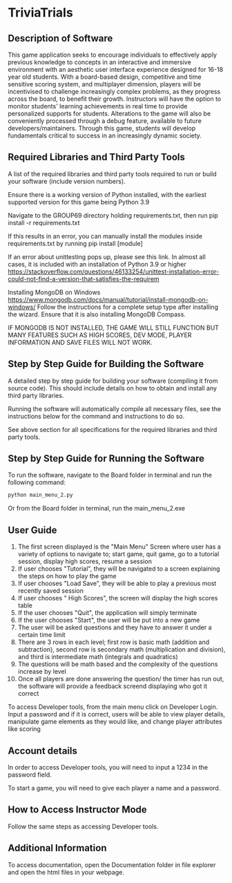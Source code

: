 # TriviaTrials 

## Description of Software 
This game application seeks to encourage individuals to effectively apply previous knowledge to concepts in an interactive and immersive environment with an aesthetic user interface experience designed for 16-18 year old students. With a board-based design, competitive and time sensitive scoring system, and multiplayer dimension, players will be incentivised to challenge increasingly complex problems, as they progress across the board, to benefit their growth. Instructors will have the option to monitor students' learning achievements in real time to provide personalized supports for students. Alterations to the game will also be conveniently processed through a debug feature, available to future developers/maintainers. Through this game, students will develop fundamentals critical to success in an increasingly dynamic society.


## Required Libraries and Third Party Tools 
A list of the required libraries and third party tools required to run or build your software (include version numbers).

Ensure there is a working version of Python installed, with the earliest supported version for this game being Python 3.9

Navigate to the GROUP69 directory holding requirements.txt, then run pip install -r requirements.txt

If this results in an error, you can manually install the modules inside requirements.txt by running pip install [module]

If an error about unittesting pops up, please see this link. In almost all cases, it is included with an installation of Python 3.9 or higher
https://stackoverflow.com/questions/46133254/unittest-installation-error-could-not-find-a-version-that-satisfies-the-requirem


Installing MongoDB on Windows
https://www.mongodb.com/docs/manual/tutorial/install-mongodb-on-windows/
Follow the instructions for a complete setup type after installing the wizard. Ensure that it is also installing MongoDB Compass.

IF MONGODB IS NOT INSTALLED, THE GAME WILL STILL FUNCTION BUT MANY FEATURES SUCH AS HIGH SCORES, DEV MODE, PLAYER INFORMATION AND SAVE FILES WILL NOT WORK.


## Step by Step Guide for Building the Software 
A detailed step by step guide for building your software (compiling it from source code). This should include details on how to obtain and install any third party libraries.

Running the software will automatically compile all necessary files, see the instructions below for the command and instructions to do so.

See above section for all specifications for the required libraries and third party tools.


## Step by Step Guide for Running the Software 
To run the software, navigate to the Board folder in terminal and run the following command:

```bash
python main_menu_2.py
```

Or from the Board folder in terminal, run the main_menu_2.exe


## User Guide 
1. The first screen displayed is the "Main Menu" Screen where user has a variety of options to navigate to; start game, quit game, go to a tutorial session, display high scores, resume a session
2. If user chooses "Tutorial", they will be navigated to a screen explaining the steps on how to play the game 
3. If user chooses "Load Save", they will be able to play a previous most recently saved session 
4. If user chooses " High Scores", the screen will display the high scores table 
5. If the user chooses "Quit", the application will simply terminate 
6. If the user chooses "Start", the user will be put into a new game 
7. The user will be asked questions and they have to answer it under a certain time limit 
8. There are 3 rows in each level; first row is basic math (addition and subtraction), second row is secondary math (multiplication and division), and third is intermediate math (integrals and quadratics)
9. The questions will be math based and the complexity of the questions increase by level 
10. Once all players are done answering the question/ the timer has run out, the software will provide a feedback screend displaying who got it correct 

To access Developer tools, from the main menu click on Developer Login. Input a password and if it is correct, users will be able to view player details, manipulate game elements as they would like, and change player attributes like scoring



## Account details 
In order to access Developer tools, you will need to input a 1234 in the password field.

To start a game, you will need to give each player a name and a password. 

## How to Access Instructor Mode 
Follow the same steps as accessing Developer tools.

## Additional Information
To access documentation, open the Documentation folder in file explorer and open the html files in your webpage.